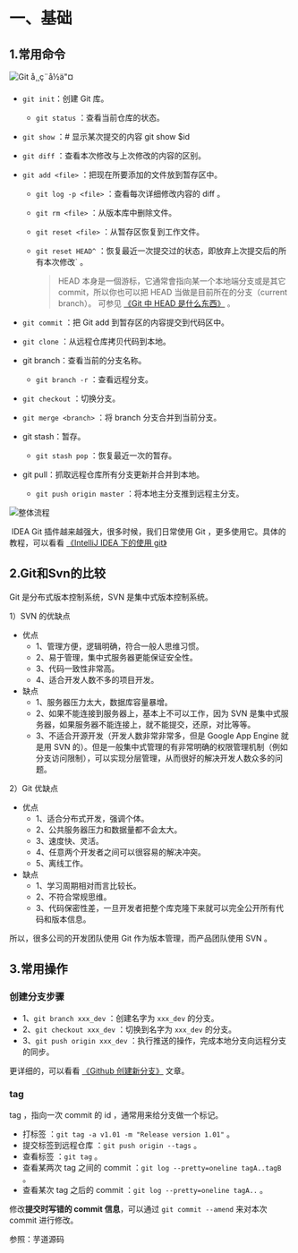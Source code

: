 # 一、基础

## 1.常用命令

![Git å¸¸ç¨å½ä"¤](/Users/jack/Desktop/md/images/3054153c1904dfd5f3b9d3fbc6bf2375.jpeg)

- `git init`：创建 Git 库。

  - `git status` ：查看当前仓库的状态。

- `git show` ：# 显示某次提交的内容 git show $id

- `git diff` ：查看本次修改与上次修改的内容的区别。

- `git add <file>` ：把现在所要添加的文件放到暂存区中。

  - `git log -p <file>` ：查看每次详细修改内容的 diff 。

  - `git rm <file>` ：从版本库中删除文件。

  - `git reset <file>` ：从暂存区恢复到工作文件。

  - `git reset HEAD^` ：恢复最近一次提交过的状态，即放弃上次提交后的所有本次修改` 。

    > HEAD 本身是一個游标，它通常會指向某一个本地端分支或是其它 commit，所以你也可以把 HEAD 当做是目前所在的分支（current branch）。 可参见 [《Git 中 HEAD 是什么东西》](https://juejin.im/entry/59a38c5d6fb9a0248e5cc884) 。

- `git commit` ：把 Git add 到暂存区的内容提交到代码区中。

- `git clone` ：从远程仓库拷贝代码到本地。

- git branch：查看当前的分支名称。

  - `git branch -r` ：查看远程分支。

- `git checkout` ：切换分支。

- `git merge <branch>` ：将 branch 分支合并到当前分支。

- git stash：暂存。

  - `git stash pop` ：恢复最近一次的暂存。

- git pull：抓取远程仓库所有分支更新并合并到本地。

  - `git push origin master` ：将本地主分支推到远程主分支。

![整体流程](/Users/jack/Desktop/md/images/033f8d41d6f67a01a7cfefa6b9aa4cf4.png)

​	IDEA Git 插件越来越强大，很多时候，我们日常使用 Git ，更多使用它。具体的教程，可以看看 [《IntelliJ IDEA 下的使用 git》](https://blog.csdn.net/huangfan322/article/details/53220060)

## 2.Git和Svn的比较

Git 是分布式版本控制系统，SVN 是集中式版本控制系统。

1）SVN 的优缺点

- 优点
  - 1、管理方便，逻辑明确，符合一般人思维习惯。
  - 2、易于管理，集中式服务器更能保证安全性。
  - 3、代码一致性非常高。
  - 4、适合开发人数不多的项目开发。
- 缺点
  - 1、服务器压力太大，数据库容量暴增。
  - 2、如果不能连接到服务器上，基本上不可以工作，因为 SVN 是集中式服务器，如果服务器不能连接上，就不能提交，还原，对比等等。
  - 3、不适合开源开发（开发人数非常非常多，但是 Google App Engine 就是用 SVN 的）。但是一般集中式管理的有非常明确的权限管理机制（例如分支访问限制），可以实现分层管理，从而很好的解决开发人数众多的问题。

2）Git 优缺点

- 优点
  - 1、适合分布式开发，强调个体。
  - 2、公共服务器压力和数据量都不会太大。
  - 3、速度快、灵活。
  - 4、任意两个开发者之间可以很容易的解决冲突。
  - 5、离线工作。
- 缺点
  - 1、学习周期相对而言比较长。
  - 2、不符合常规思维。
  - 3、代码保密性差，一旦开发者把整个库克隆下来就可以完全公开所有代码和版本信息。

所以，很多公司的开发团队使用 Git 作为版本管理，而产品团队使用 SVN 。

## 3.常用操作

### 创建分支步骤

- 1、`git branch xxx_dev` ：创建名字为 `xxx_dev` 的分支。
- 2、`git checkout xxx_dev` ：切换到名字为 `xxx_dev` 的分支。
- 3、`git push origin xxx_dev` ：执行推送的操作，完成本地分支向远程分支的同步。

更详细的，可以看看 [《Github 创建新分支》](https://blog.csdn.net/top_code/article/details/51931916) 文章。

### tag

tag ，指向一次 commit 的 id ，通常用来给分支做一个标记。

- 打标签 ：`git tag -a v1.01 -m "Release version 1.01"` 。
- 提交标签到远程仓库 ：`git push origin --tags` 。
- 查看标签 ：`git tag` 。
- 查看某两次 tag 之间的 commit ：`git log --pretty=oneline tagA..tagB` 。
- 查看某次 tag 之后的 commit ：`git log --pretty=oneline tagA..` 。

修改**提交时写错的 commit 信息**，可以通过 `git commit --amend` 来对本次 commit 进行修改。

















































参照：芋道源码